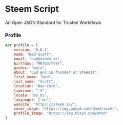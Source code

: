 # Steem Script
An Open JSON Standard for Trusted Workflows

### Profile
```js
var profile = {
    version: '0.0.1'
    name: "Ned Scott",
    email: "ned@steem.io",
    birthday: "MM/DD/YYYY",
    gender: "male",
    about: "CEO and Co-founder at Steemit",
    first_name: "Ned",
    last_name: "Scott",
    location: "New York",
    timezone: "-5",
    locale: 'en_US',
    languages: ['en']
    website: "https://steem.io/",
    cover_image: "https://img.busy6.com/@ned/cover",
    profile_image: "https://img.busy6.com/@ned"
}
```